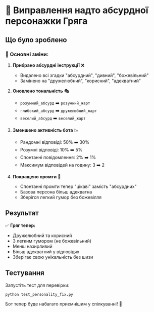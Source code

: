 # 🔧 Виправлення надто абсурдної персонажки Гряга

## Що було зроблено

### 📝 Основні зміни:

1. **Прибрано абсурдні інструкції** ❌
   - Видалено всі згадки "абсурдний", "дивний", "божевільний"
   - Замінено на "дружелюбний", "корисний", "адекватний"

2. **Оновлено тональність** 🎭
   - `розумний_абсурд` ➡️ `розумний_жарт`
   - `глибокий_абсурд` ➡️ `дружелюбний_жарт`
   - `веселий_абсурд` ➡️ `веселий_жарт`

3. **Зменшено активність бота** 📉
   - Рандомні відповіді: 50% ➡️ 30%
   - Розумні відповіді: 10% ➡️ 5%
   - Спонтанні повідомлення: 2% ➡️ 1%
   - Максимум відповідей на годину: 3 ➡️ 2

4. **Покращено промти** 💬
   - Спонтанні промти тепер "цікаві" замість "абсурдних"
   - Базова персона більш адекватна
   - Зберігся легкий гумор без божевілля

## Результат

✅ **Гряг тепер:**
- Дружелюбний та корисний
- З легким гумором (не божевільний)
- Менш назирливий
- Більш адекватний у відповідях
- Зберігає свою унікальність без шизи

## Тестування

Запустіть тест для перевірки:
```bash
python test_personality_fix.py
```

Бот тепер буде набагато приємнішим у спілкуванні! 🎉
